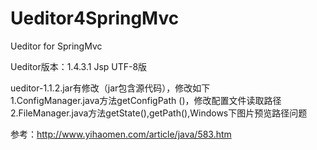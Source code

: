# Ueditor4SpringMvc
Ueditor for SpringMvc

Ueditor版本：1.4.3.1 Jsp UTF-8版

ueditor-1.1.2.jar有修改（jar包含源代码），修改如下</br>
    1.ConfigManager.java方法getConfigPath ()，修改配置文件读取路径</br>
    2.FileManager.java方法getState(),getPath(),Windows下图片预览路径问题</br>

参考：http://www.yihaomen.com/article/java/583.htm
